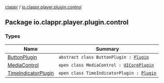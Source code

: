 [clappr](../index.md) / [io.clappr.player.plugin.control](./index.md)

## Package io.clappr.player.plugin.control

### Types

| Name | Summary |
|---|---|
| [ButtonPlugin](-button-plugin/index.md) | `abstract class ButtonPlugin : `[`Plugin`](-media-control/-plugin/index.md) |
| [MediaControl](-media-control/index.md) | `open class MediaControl : `[`UICorePlugin`](../io.clappr.player.plugin.core/-u-i-core-plugin/index.md) |
| [TimeIndicatorPlugin](-time-indicator-plugin/index.md) | `open class TimeIndicatorPlugin : `[`Plugin`](-media-control/-plugin/index.md) |
